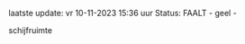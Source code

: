 laatste update: 
vr 10-11-2023 15:36   uur 
Status: FAALT - geel - 
<div class="service Y">schijfruimte</div>